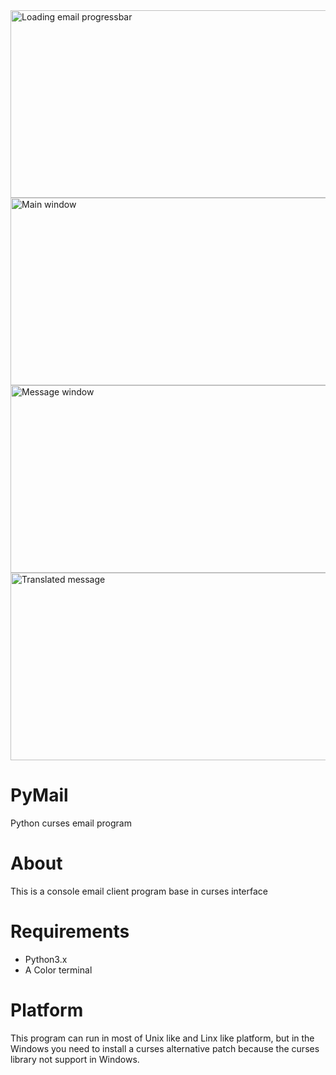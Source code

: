 <img  src="http://i1278.photobucket.com/albums/y516/jacklam718/pymail6_zpsc806d795.png" alt="Loading email progressbar" width="600px" height="300px" />

<img src="http://i1278.photobucket.com/albums/y516/jacklam718/pymail3_zps6156bea0.png" alt="Main window" width="600px" height="300px" />

<img src="http://i1278.photobucket.com/albums/y516/jacklam718/pymail2_zps6ba97738.png" alt="Message window" width="600px" height="300px" />

<img src="http://i1278.photobucket.com/albums/y516/jacklam718/pymail_zpsf6dfb1f8.png"  alt="Translated message" width="600px" height="300px" />




PyMail
======

Python curses email program 


About
=====
This is a console email client program base in curses interface


Requirements
============
* Python3.x
* A Color terminal


Platform
========
This program can run in most of Unix like and Linx like platform, 
but in the Windows you need to install a curses alternative patch
because the curses library not support in Windows.




